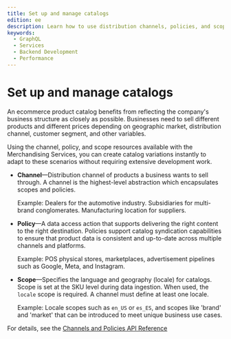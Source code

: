```yaml
---
title: Set up and manage catalogs
edition: ee
description: Learn how to use distribution channels, policies, and scope resources to define where products are sold and who they are sold to.
keywords:
  - GraphQL
  - Services
  - Backend Development
  - Performance
---
```


# Set up and manage catalogs

An ecommerce product catalog benefits from reflecting the company's business structure as closely as possible. Businesses need to sell different products and different prices depending on geographic market, distribution channel, customer segment, and other variables.

Using the channel, policy, and scope resources available with the Merchandising Services, you can create catalog variations instantly to adapt to these scenarios without requiring extensive development work.

* **Channel**—Distribution channel of products a business wants to sell through. A channel is the highest-level abstraction which encapsulates scopes and policies.

  Example: Dealers for the automotive industry. Subsidiaries for multi-brand conglomerates. Manufacturing location for suppliers.

* **Policy**—A data access action that supports delivering the right content to the right destination. Policies support catalog syndication capabilities to ensure that product data is consistent and up-to-date across multiple channels and platforms.

  Example: POS physical stores, marketplaces, advertisement pipelines such as Google, Meta, and Instagram.

* **Scope**—Specifies the language and geography (locale) for catalogs. Scope is set at the SKU level during data ingestion. When used, the `locale` scope is required. A channel must define at least one locale.

  Example: Locale scopes such as `en_US` or `es_ES`, and scopes like 'brand' and 'market' that can be introduced to meet unique business use cases.

For details, see the [Channels and Policies API Reference](../admin/index.md)
